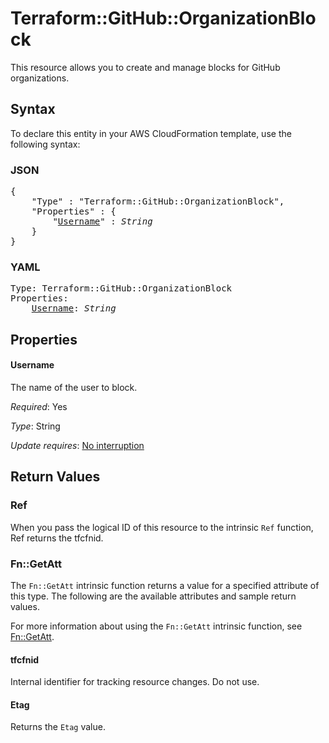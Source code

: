 # Terraform::GitHub::OrganizationBlock

This resource allows you to create and manage blocks for GitHub organizations.

## Syntax

To declare this entity in your AWS CloudFormation template, use the following syntax:

### JSON

<pre>
{
    "Type" : "Terraform::GitHub::OrganizationBlock",
    "Properties" : {
        "<a href="#username" title="Username">Username</a>" : <i>String</i>
    }
}
</pre>

### YAML

<pre>
Type: Terraform::GitHub::OrganizationBlock
Properties:
    <a href="#username" title="Username">Username</a>: <i>String</i>
</pre>

## Properties

#### Username

The name of the user to block.

_Required_: Yes

_Type_: String

_Update requires_: [No interruption](https://docs.aws.amazon.com/AWSCloudFormation/latest/UserGuide/using-cfn-updating-stacks-update-behaviors.html#update-no-interrupt)

## Return Values

### Ref

When you pass the logical ID of this resource to the intrinsic `Ref` function, Ref returns the tfcfnid.

### Fn::GetAtt

The `Fn::GetAtt` intrinsic function returns a value for a specified attribute of this type. The following are the available attributes and sample return values.

For more information about using the `Fn::GetAtt` intrinsic function, see [Fn::GetAtt](https://docs.aws.amazon.com/AWSCloudFormation/latest/UserGuide/intrinsic-function-reference-getatt.html).

#### tfcfnid

Internal identifier for tracking resource changes. Do not use.

#### Etag

Returns the <code>Etag</code> value.

